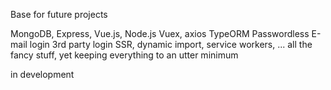 Base for future projects

MongoDB, Express, Vue.js, Node.js
Vuex, axios
TypeORM
Passwordless E-mail login
3rd party login
SSR, dynamic import, service workers, ... all the fancy stuff, yet keeping everything to an utter minimum

in development
